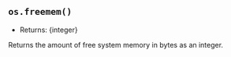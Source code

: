 ## `os.freemem()`

<!-- YAML
added: v0.3.3
-->

* Returns: {integer}

Returns the amount of free system memory in bytes as an integer.

